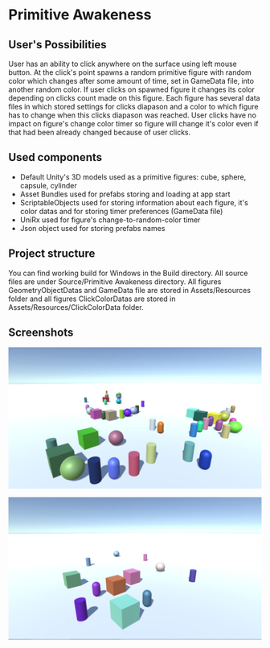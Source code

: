 # Primitive Awakeness
## User's Possibilities
User has an ability to click anywhere on the surface using left mouse button. At the click's point spawns a random primitive figure with random color which changes after some amount of time, set in GameData file, into another random color. If user clicks on spawned figure it changes its color depending on clicks count made on this figure. Each figure has several data files in which stored settings for clicks diapason and a color to which figure has to change when this clicks diapason was reached. 
User clicks have no impact on figure's change color timer so figure will change it's color even if that had been already changed because of user clicks.

## Used components
- Default Unity's 3D models used as a primitive figures: cube, sphere, capsule, cylinder
- Asset Bundles used for prefabs storing and loading at app start
- ScriptableObjects used for storing information about each figure, it's color datas and for storing timer preferences (GameData file)
- UniRx used for figure's change-to-random-color timer
- Json object used for storing prefabs names

## Project structure
You can find working build for Windows in the Build directory. All source files are under Source/Primitive Awakeness directory.
All figures GeometryObjectDatas and GameData file are stored in Assets/Resources folder and all figures ClickColorDatas are stored in Assets/Resources/ClickColorData folder.

## Screenshots

![](https://github.com/IDmikael/Primitive-Awakeness/blob/master/Screenshots/hq-UIyiRvO8.jpg) 

![](https://github.com/IDmikael/Primitive-Awakeness/blob/master/Screenshots/xES7qwUsu9w.jpg)
